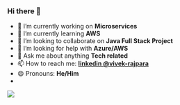 ### Hi there 👋

<!--
**VivekR29/VivekR29** is a ✨ _special_ ✨ repository because its `README.md` (this file) appears on your GitHub profile.

Here are some ideas to get you started: -->

- 🔭 I’m currently working on **Microservices**
- 🌱 I’m currently learning **AWS**
- 👯 I’m looking to collaborate on **Java Full Stack Project**
- 🤔 I’m looking for help with **Azure/AWS**
- 💬 Ask me about anything **Tech related**
- 📫 How to reach me: **[linkedin @vivek-rajpara](https://www.linkedin.com/in/vivek-rajpara/)**
- 😄 Pronouns: **He/Him**
- 
<img src="https://github-readme-stats.vercel.app/api?username=VivekR29&&show_icons=true&title_color=ff0000&icon_color=bb2acf&text_color=daf7dc&bg_color=151515">

